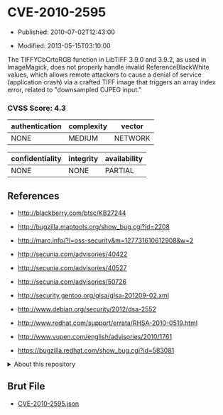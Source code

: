 # CVE-2010-2595

- Published: 2010-07-02T12:43:00

- Modified: 2013-05-15T03:10:00

The TIFFYCbCrtoRGB function in LibTIFF 3.9.0 and 3.9.2, as used in ImageMagick, does not properly handle invalid ReferenceBlackWhite values, which allows remote attackers to cause a denial of service (application crash) via a crafted TIFF image that triggers an array index error, related to "downsampled OJPEG input."

### CVSS Score: **4.3**

| authentication | complexity | vector |
| --- | --- | --- |
| NONE | MEDIUM | NETWORK |

| confidentiality | integrity | availability |
| --- | --- | --- |
| NONE | NONE | PARTIAL |

## References

* http://blackberry.com/btsc/KB27244

* http://bugzilla.maptools.org/show_bug.cgi?id=2208

* http://marc.info/?l=oss-security&m=127731610612908&w=2

* http://secunia.com/advisories/40422

* http://secunia.com/advisories/40527

* http://secunia.com/advisories/50726

* http://security.gentoo.org/glsa/glsa-201209-02.xml

* http://www.debian.org/security/2012/dsa-2552

* http://www.redhat.com/support/errata/RHSA-2010-0519.html

* http://www.vupen.com/english/advisories/2010/1761

* https://bugzilla.redhat.com/show_bug.cgi?id=583081

<details>
<summary>About this repository</summary> 

  This repository is part of the project [Live Hack CVE](https://github.com/Live-Hack-CVE). Main website can be found [www.live-hack.org](https://www.live-hack.org) 
  
  Made by [Sn0wAlice](https://github.com/Sn0wAlice) for the people that care about security and need to have a feed of the latest CVEs. Hope you enjoy it, don't forget to star the repo and follow me on [Twitter](https://twitter.com/Sn0wAlice) and [Github](https://github.com/Sn0wAlice). And that is my [personnal website](https://www.alice-snow.me/)

  - [Home Page](https://github.com/Live-Hack-CVE)
  - [Framework](https://github.com/Live-Hack-CVE/cve-framework)
  - [CVE database](https://github.com/Live-Hack-CVE/full_database)
  - [Changelog](https://github.com/Live-Hack-CVE/Changelog)
</details>

## Brut File

* [CVE-2010-2595.json](https://raw.githubusercontent.com/Live-Hack-CVE/full_database/main/cves/2010/CVE-2010-2595.json)

